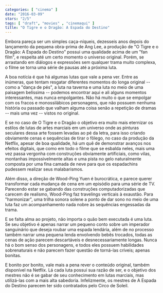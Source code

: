 ```yaml
---
categories: [ "cinema" ]
date: "2016-03-09"
stars: "2/5"
tags: [ "draft", "movies" , "cinemaqui" ]
title: "O Tigre e o Dragão: A Espada do Destino"
---
```

Embora pareça ser um simples caça-níqueis, dezesseis anos depois do
lançamento da pequena obra-prima de Ang Lee, a produção de "O Tigre
e o Dragão: A Espada do Destino" possui uma qualidade acima de um "fan
film", e respeita até um certo momento o universo original. Porém, se
arrastando em diálogos e expressões sem qualquer trama muito complexa,
o filme se torna uma série de pausas até a próxima luta.

A boa notícia é que há algumas lutas que vale a pena ver. Entre as
inúmeras, que tentam resgatar diferentes momentos do longa original --
como a "dança de pés", a luta na taverna e uma luta no meio de uma
paisagem belíssima -- podemos encontrar aqui e ali alguns momentos
interessantes, mas nunca empolgantes. Não há muito o que se empolgar
com os fracos e monossilábicos personagens, que não possuem nenhuma
história ou passado que valham alguma coisa senão a repetição de
dramas -- mais uma vez -- vistos no original.

E se no caso de O Tigre e o Dragão o objetivo era muito mais eternizar
os estilos de lutas de artes marciais em um universo onde as pinturas
seculares dessa arte fossem levadas ao pé da letra, para isso criando
obviamente cenas e sequências de tirar o fôlego, no caso da produção
da Netflix, apesar de boa qualidade, há um quê de demonstrar avanços
nos efeitos digitais, que como em todo o filme que se esbalda neles, mais
uma vez passa vergonha com construções obviamente artificiais, como
vilas, montanhas impossivelmente altas e uma pista no gelo naturalmente
composta por uma fina camada de neve para que os espadachins pudessem
realizar seus malabarismos.

Além disso, a direção de Wood-Ping Yuen é burocrática, e parece
querer transformar cada mudança de cena em um episódio para uma série
de TV. Parecendo estar se gabando das construções computadorizadas que
carecem de realismo, Wood-Ping faz travelings verticais à exaustão. Para
"harmonizar", uma trilha sonora solene a ponto de dar sono no meio de
uma luta faz um acompanhamento nada nobre às sequências engessadas da
trama.

E se falta alma ao projeto, não importa o quão bem executada é
uma luta. Se seu objetivo é apenas narrar um pequeno conto sobre um
imperador sanguinário que deseja roubar uma espada lendária, além de
no processo também narrar uma pequena lenda envolvendo bebês trocados,
todas as cenas de ação parecem descartáveis e desnecessariamente
longas. Nunca há o bom senso dos personagens, e todos eles possuem
habilidades sobrenaturais e não parecem fazer questão de torná-las
críveis; apenas bonitas.

E bonito por bonito, vale mais a pena rever o conteúdo original,
também disponível na Netflix. Lá cada luta possui sua razão de ser,
e o objetivo dos mestres não é se gabar de seu conhecimento em lutas
marciais, mas utilizá-las com a mais alta sabedoria. Infelizmente, os
mestres de A Espada do Destino parecem ter sido contratados pelo Circo
de Soleil.
